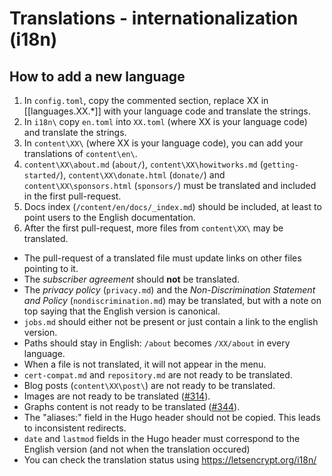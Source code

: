 
# Translations - internationalization (i18n)

## How to add a new language

1. In `config.toml`, copy the commented section, replace XX in [[languages.XX.*]] with your language code and translate the strings.
2. In `i18n\` copy `en.toml` into `XX.toml` (where XX is your language code) and translate the strings.
3. In `content\XX\` (where XX is your language code), you can add your translations of `content\en\`.
4. `content\XX\about.md` (`about/`), `content\XX\howitworks.md` (`getting-started/`), `content\XX\donate.html` (`donate/`) and `content\XX\sponsors.html` (`sponsors/`) must be translated and included in the first pull-request.
5. Docs index (`/content/en/docs/_index.md`) should be included, at least to point users to the English documentation.
6. After the first pull-request, more files from `content\XX\` may be translated.

* The pull-request of a translated file must update links on other files pointing to it.
* The *subscriber agreement* should **not** be translated.
* The *privacy policy* (`privacy.md`) and the *Non-Discrimination Statement and Policy* (`nondiscrimination.md`) may be translated, but with a note on top saying that the English version is canonical.
* `jobs.md` should either not be present or just contain a link to the english version.
* Paths should stay in English: `/about` becomes `/XX/about` in every language.
* When a file is not translated, it will not appear in the menu.
* `cert-compat.md` and `repository.md` are not ready to be translated.
* Blog posts (`content\XX\post\`) are not ready to be translated.
* Images are not ready to be translated ([#314](https://github.com/letsencrypt/website/issues/314)).
* Graphs content is not ready to be translated ([#344](https://github.com/letsencrypt/website/issues/344)).
* The "aliases:" field in the Hugo header should not be copied. This leads to
  inconsistent redirects.
* `date` and `lastmod` fields in the Hugo header must correspond to the English version (and not when the translation occured)
* You can check the translation status using https://letsencrypt.org/i18n/
